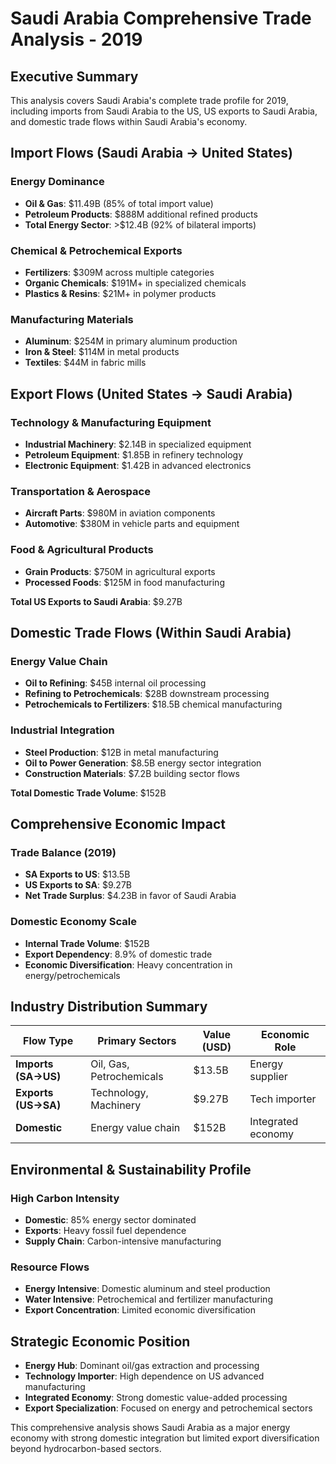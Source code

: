 # Saudi Arabia Comprehensive Trade Analysis - 2019

## Executive Summary

This analysis covers Saudi Arabia's complete trade profile for 2019, including imports from Saudi Arabia to the US, US exports to Saudi Arabia, and domestic trade flows within Saudi Arabia's economy.

## Import Flows (Saudi Arabia → United States)

### Energy Dominance
- **Oil & Gas**: $11.49B (85% of total import value)
- **Petroleum Products**: $888M additional refined products
- **Total Energy Sector**: >$12.4B (92% of bilateral imports)

### Chemical & Petrochemical Exports
- **Fertilizers**: $309M across multiple categories
- **Organic Chemicals**: $191M+ in specialized chemicals
- **Plastics & Resins**: $21M+ in polymer products

### Manufacturing Materials
- **Aluminum**: $254M in primary aluminum production
- **Iron & Steel**: $114M in metal products
- **Textiles**: $44M in fabric mills

## Export Flows (United States → Saudi Arabia)

### Technology & Manufacturing Equipment
- **Industrial Machinery**: $2.14B in specialized equipment
- **Petroleum Equipment**: $1.85B in refinery technology
- **Electronic Equipment**: $1.42B in advanced electronics

### Transportation & Aerospace
- **Aircraft Parts**: $980M in aviation components
- **Automotive**: $380M in vehicle parts and equipment

### Food & Agricultural Products
- **Grain Products**: $750M in agricultural exports
- **Processed Foods**: $125M in food manufacturing

**Total US Exports to Saudi Arabia**: $9.27B

## Domestic Trade Flows (Within Saudi Arabia)

### Energy Value Chain
- **Oil to Refining**: $45B internal oil processing
- **Refining to Petrochemicals**: $28B downstream processing
- **Petrochemicals to Fertilizers**: $18.5B chemical manufacturing

### Industrial Integration
- **Steel Production**: $12B in metal manufacturing
- **Oil to Power Generation**: $8.5B energy sector integration
- **Construction Materials**: $7.2B building sector flows

**Total Domestic Trade Volume**: $152B

## Comprehensive Economic Impact

### Trade Balance (2019)
- **SA Exports to US**: $13.5B
- **US Exports to SA**: $9.27B
- **Net Trade Surplus**: $4.23B in favor of Saudi Arabia

### Domestic Economy Scale
- **Internal Trade Volume**: $152B
- **Export Dependency**: 8.9% of domestic trade
- **Economic Diversification**: Heavy concentration in energy/petrochemicals

## Industry Distribution Summary

| Flow Type | Primary Sectors | Value (USD) | Economic Role |
|-----------|----------------|-------------|---------------|
| **Imports (SA→US)** | Oil, Gas, Petrochemicals | $13.5B | Energy supplier |
| **Exports (US→SA)** | Technology, Machinery | $9.27B | Tech importer |
| **Domestic** | Energy value chain | $152B | Integrated economy |

## Environmental & Sustainability Profile

### High Carbon Intensity
- **Domestic**: 85% energy sector dominated
- **Exports**: Heavy fossil fuel dependence
- **Supply Chain**: Carbon-intensive manufacturing

### Resource Flows
- **Energy Intensive**: Domestic aluminum and steel production
- **Water Intensive**: Petrochemical and fertilizer manufacturing
- **Export Concentration**: Limited economic diversification

## Strategic Economic Position

- **Energy Hub**: Dominant oil/gas extraction and processing
- **Technology Importer**: High dependence on US advanced manufacturing
- **Integrated Economy**: Strong domestic value-added processing
- **Export Specialization**: Focused on energy and petrochemical sectors

This comprehensive analysis shows Saudi Arabia as a major energy economy with strong domestic integration but limited export diversification beyond hydrocarbon-based sectors.